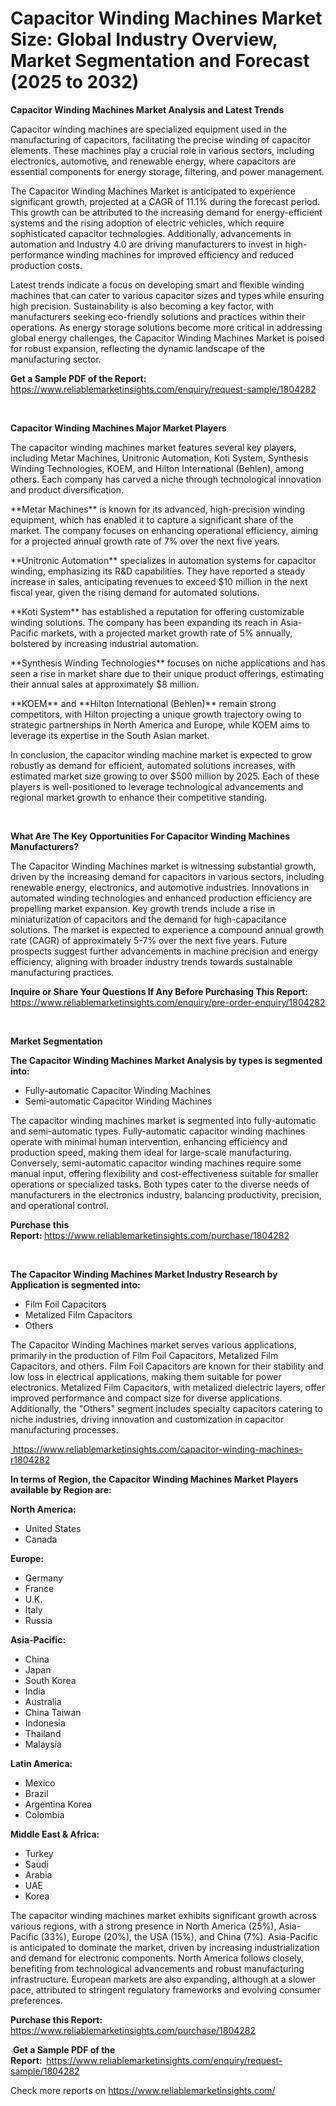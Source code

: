 <p><h1>Capacitor Winding Machines Market Size: Global Industry Overview, Market Segmentation and Forecast (2025 to 2032)</h1></p><p><strong>Capacitor Winding Machines Market Analysis and Latest Trends</strong></p>
<p><p>Capacitor winding machines are specialized equipment used in the manufacturing of capacitors, facilitating the precise winding of capacitor elements. These machines play a crucial role in various sectors, including electronics, automotive, and renewable energy, where capacitors are essential components for energy storage, filtering, and power management.</p><p>The Capacitor Winding Machines Market is anticipated to experience significant growth, projected at a CAGR of 11.1% during the forecast period. This growth can be attributed to the increasing demand for energy-efficient systems and the rising adoption of electric vehicles, which require sophisticated capacitor technologies. Additionally, advancements in automation and Industry 4.0 are driving manufacturers to invest in high-performance winding machines for improved efficiency and reduced production costs.</p><p>Latest trends indicate a focus on developing smart and flexible winding machines that can cater to various capacitor sizes and types while ensuring high precision. Sustainability is also becoming a key factor, with manufacturers seeking eco-friendly solutions and practices within their operations. As energy storage solutions become more critical in addressing global energy challenges, the Capacitor Winding Machines Market is poised for robust expansion, reflecting the dynamic landscape of the manufacturing sector.</p></p>
<p><strong>Get a Sample PDF of the Report:&nbsp;</strong> <a href="https://www.reliablemarketinsights.com/enquiry/request-sample/1804282?utm_campaign=3008&utm_medium=2&utm_source=Github&utm_content=ia&utm_term=10042025&utm_id=capacitor-winding-machines">https://www.reliablemarketinsights.com/enquiry/request-sample/1804282</a></p>
<p>&nbsp;</p>
<p><strong>Capacitor Winding Machines Major Market Players</strong></p>
<p><p>The capacitor winding machines market features several key players, including Metar Machines, Unitronic Automation, Koti System, Synthesis Winding Technologies, KOEM, and Hilton International (Behlen), among others. Each company has carved a niche through technological innovation and product diversification.</p><p>**Metar Machines** is known for its advanced, high-precision winding equipment, which has enabled it to capture a significant share of the market. The company focuses on enhancing operational efficiency, aiming for a projected annual growth rate of 7% over the next five years.</p><p>**Unitronic Automation** specializes in automation systems for capacitor winding, emphasizing its R&D capabilities. They have reported a steady increase in sales, anticipating revenues to exceed $10 million in the next fiscal year, given the rising demand for automated solutions.</p><p>**Koti System** has established a reputation for offering customizable winding solutions. The company has been expanding its reach in Asia-Pacific markets, with a projected market growth rate of 5% annually, bolstered by increasing industrial automation.</p><p>**Synthesis Winding Technologies** focuses on niche applications and has seen a rise in market share due to their unique product offerings, estimating their annual sales at approximately $8 million.</p><p>**KOEM** and **Hilton International (Behlen)** remain strong competitors, with Hilton projecting a unique growth trajectory owing to strategic partnerships in North America and Europe, while KOEM aims to leverage its expertise in the South Asian market.</p><p>In conclusion, the capacitor winding machine market is expected to grow robustly as demand for efficient, automated solutions increases, with estimated market size growing to over $500 million by 2025. Each of these players is well-positioned to leverage technological advancements and regional market growth to enhance their competitive standing.</p></p>
<p>&nbsp;</p>
<p><strong>What Are The Key Opportunities For Capacitor Winding Machines Manufacturers?</strong></p>
<p><p>The Capacitor Winding Machines market is witnessing substantial growth, driven by the increasing demand for capacitors in various sectors, including renewable energy, electronics, and automotive industries. Innovations in automated winding technologies and enhanced production efficiency are propelling market expansion. Key growth trends include a rise in miniaturization of capacitors and the demand for high-capacitance solutions. The market is expected to experience a compound annual growth rate (CAGR) of approximately 5-7% over the next five years. Future prospects suggest further advancements in machine precision and energy efficiency, aligning with broader industry trends towards sustainable manufacturing practices.</p></p>
<p><strong>Inquire or Share Your Questions If Any Before Purchasing This Report:</strong> <a href="https://www.reliablemarketinsights.com/enquiry/pre-order-enquiry/1804282?utm_campaign=3008&utm_medium=2&utm_source=Github&utm_content=ia&utm_term=10042025&utm_id=capacitor-winding-machines">https://www.reliablemarketinsights.com/enquiry/pre-order-enquiry/1804282</a></p>
<p>&nbsp;</p>
<p><strong>Market Segmentation</strong></p>
<p><strong>The Capacitor Winding Machines Market Analysis by types is segmented into:</strong></p>
<p><ul><li>Fully-automatic Capacitor Winding Machines</li><li>Semi-automatic Capacitor Winding Machines</li></ul></p>
<p><p>The capacitor winding machines market is segmented into fully-automatic and semi-automatic types. Fully-automatic capacitor winding machines operate with minimal human intervention, enhancing efficiency and production speed, making them ideal for large-scale manufacturing. Conversely, semi-automatic capacitor winding machines require some manual input, offering flexibility and cost-effectiveness suitable for smaller operations or specialized tasks. Both types cater to the diverse needs of manufacturers in the electronics industry, balancing productivity, precision, and operational control.</p></p>
<p><strong>Purchase this Report:&nbsp;</strong><a href="https://www.reliablemarketinsights.com/purchase/1804282?utm_campaign=3008&utm_medium=2&utm_source=Github&utm_content=ia&utm_term=10042025&utm_id=capacitor-winding-machines">https://www.reliablemarketinsights.com/purchase/1804282</a></p>
<p>&nbsp;</p>
<p><strong>The Capacitor Winding Machines Market Industry Research by Application is segmented into:</strong></p>
<p><ul><li>Film Foil Capacitors</li><li>Metalized Film Capacitors</li><li>Others</li></ul></p>
<p><p>The Capacitor Winding Machines market serves various applications, primarily in the production of Film Foil Capacitors, Metalized Film Capacitors, and others. Film Foil Capacitors are known for their stability and low loss in electrical applications, making them suitable for power electronics. Metalized Film Capacitors, with metalized dielectric layers, offer improved performance and compact size for diverse applications. Additionally, the "Others" segment includes specialty capacitors catering to niche industries, driving innovation and customization in capacitor manufacturing processes.</p></p>
<p><a href="https://www.reliablemarketinsights.com/capacitor-winding-machines-r1804282?utm_campaign=3008&utm_medium=2&utm_source=Github&utm_content=ia&utm_term=10042025&utm_id=capacitor-winding-machines">&nbsp;https://www.reliablemarketinsights.com/capacitor-winding-machines-r1804282</a></p>
<p><strong>In terms of Region, the Capacitor Winding Machines Market Players available by Region are:</strong></p>
<p>
    <p> <strong> North America: </strong>
        <ul>
            <li>United States</li>
            <li>Canada</li>
        </ul>
        </p> 
    <p> <strong> Europe: </strong>
        <ul>
            <li>Germany</li>
            <li>France</li>
            <li>U.K.</li>
            <li>Italy</li>
            <li>Russia</li>
        </ul>
        </p> 
    <p> <strong> Asia-Pacific: </strong>
        <ul>
            <li>China</li>
            <li>Japan</li>
            <li>South Korea</li>
            <li>India</li>
            <li>Australia</li>
            <li>China Taiwan</li>
            <li>Indonesia</li>
            <li>Thailand</li>
            <li>Malaysia</li>
        </ul>
        </p> 
    <p> <strong> Latin America: </strong>
        <ul>
            <li>Mexico</li>
            <li>Brazil</li>
            <li>Argentina Korea</li>
            <li>Colombia</li>
        </ul>
        </p> 
    <p> <strong> Middle East & Africa: </strong>
        <ul>
            <li>Turkey</li>
            <li>Saudi</li>
            <li>Arabia</li>
            <li>UAE</li>
            <li>Korea</li>
        </ul>
    </p>
    </p>
<p><p>The capacitor winding machines market exhibits significant growth across various regions, with a strong presence in North America (25%), Asia-Pacific (33%), Europe (20%), the USA (15%), and China (7%). Asia-Pacific is anticipated to dominate the market, driven by increasing industrialization and demand for electronic components. North America follows closely, benefiting from technological advancements and robust manufacturing infrastructure. European markets are also expanding, although at a slower pace, attributed to stringent regulatory frameworks and evolving consumer preferences.</p></p>
<p><strong>Purchase this Report: </strong><a href="https://www.reliablemarketinsights.com/purchase/1804282?utm_campaign=3008&utm_medium=2&utm_source=Github&utm_content=ia&utm_term=10042025&utm_id=capacitor-winding-machines">https://www.reliablemarketinsights.com/purchase/1804282</a></p>
<p>&nbsp;<strong>Get a Sample PDF of the Report:&nbsp;&nbsp;</strong><a href="https://www.reliablemarketinsights.com/enquiry/request-sample/1804282?utm_campaign=3008&utm_medium=2&utm_source=Github&utm_content=ia&utm_term=10042025&utm_id=capacitor-winding-machines">https://www.reliablemarketinsights.com/enquiry/request-sample/1804282</a></p>
<p><strong></strong></p>
<p>Check more reports on <a href="https://www.reliablemarketinsights.com/?utm_campaign=3008&utm_medium=2&utm_source=Github&utm_content=ia&utm_term=10042025&utm_id=capacitor-winding-machines">https://www.reliablemarketinsights.com/</a></p>